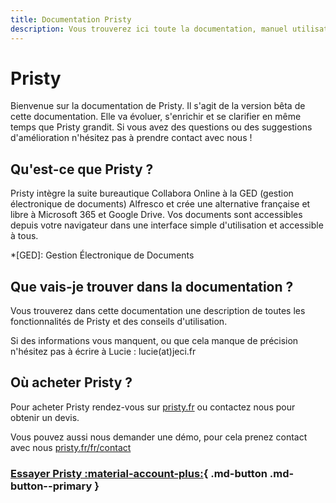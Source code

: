 ```yaml
---
title: Documentation Pristy
description: Vous trouverez ici toute la documentation, manuel utilisateur, pour l'utilisation de Pristy. Vous êtes débutants ? On part du début. Vous êtes avancé, il y a des conseils qui peuvent vous être utiles.
---
```


# Pristy

Bienvenue sur la documentation de Pristy.
Il s'agit de la version bêta de cette documentation. Elle va évoluer, s'enrichir et se clarifier en même temps que Pristy grandit. Si vous avez des questions ou des suggestions d'amélioration n'hésitez pas à prendre contact avec nous !

## Qu'est-ce que Pristy ?
Pristy intègre la suite bureautique Collabora Online à la GED (gestion électronique de documents) Alfresco et crée une alternative française et libre à Microsoft 365 et Google Drive. Vos documents sont accessibles depuis votre navigateur dans une interface simple d'utilisation et accessible à tous.

*[GED]: Gestion Électronique de Documents

## Que vais-je trouver dans la documentation ?
Vous trouverez dans cette documentation une description de toutes les fonctionnalités de Pristy et des conseils d'utilisation.

Si des informations vous manquent, ou que cela manque de précision n'hésitez pas à écrire à Lucie : lucie(at)jeci.fr

## Où acheter Pristy ?

Pour acheter Pristy rendez-vous sur [pristy.fr](https://pristy.fr/fr/) ou contactez nous pour obtenir un devis.

Vous pouvez aussi nous demander une démo, pour cela prenez contact avec nous [pristy.fr/fr/contact](https://pristy.fr/fr/contact)


### [Essayer Pristy :material-account-plus:](https://pristy.fr/demo){ .md-button .md-button--primary }
